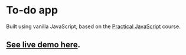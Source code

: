 # To-do app

Built using vanilla JavaScript, based on the [Practical JavaScript](https://watchandcode.com/p/practical-javascript) course.

## [See live demo here](http://my-todo-app.glitch.me).